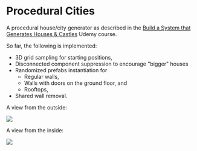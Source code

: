 # Procedural Cities

A procedural house/city generator as described in the [Build a System that Generates Houses & Castles](https://www.udemy.com/course/unity-5-build-a-system-that-generates-houses-castles-auto) Udemy course.

So far, the following is implemented:

- 3D grid sampling for starting positions,
- Disconnected component suppression to encourage "bigger" houses
- Randomized prefabs instantiation for
  - Regular walls,
  - Walls with doors on the ground floor, and
  - Rooftops,
- Shared wall removal.

A view from the outside:

![](.readme/roofs-and-doors.jpg)

A view from the inside:

![](.readme/roofs-and-doors-interior.jpg)
